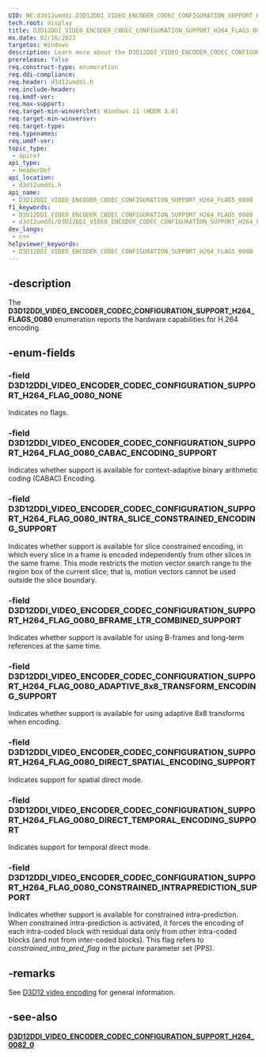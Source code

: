 ```yaml
---
UID: NE:d3d12umddi.D3D12DDI_VIDEO_ENCODER_CODEC_CONFIGURATION_SUPPORT_H264_FLAGS_0080
tech.root: display
title: D3D12DDI_VIDEO_ENCODER_CODEC_CONFIGURATION_SUPPORT_H264_FLAGS_0080
ms.date: 02/16/2022
targetos: Windows
description: Learn more about the D3D12DDI_VIDEO_ENCODER_CODEC_CONFIGURATION_SUPPORT_H264_FLAGS_0080 enumeration.
prerelease: false
req.construct-type: enumeration
req.ddi-compliance: 
req.header: d3d12umddi.h
req.include-header: 
req.kmdf-ver: 
req.max-support: 
req.target-min-winverclnt: Windows 11 (WDDM 3.0)
req.target-min-winversvr: 
req.target-type: 
req.typenames: 
req.umdf-ver: 
topic_type:
 - apiref
api_type:
 - HeaderDef
api_location:
 - d3d12umddi.h
api_name:
 - D3D12DDI_VIDEO_ENCODER_CODEC_CONFIGURATION_SUPPORT_H264_FLAGS_0080
f1_keywords:
 - D3D12DDI_VIDEO_ENCODER_CODEC_CONFIGURATION_SUPPORT_H264_FLAGS_0080
 - d3d12umddi/D3D12DDI_VIDEO_ENCODER_CODEC_CONFIGURATION_SUPPORT_H264_FLAGS_0080
dev_langs:
 - c++
helpviewer_keywords:
 - D3D12DDI_VIDEO_ENCODER_CODEC_CONFIGURATION_SUPPORT_H264_FLAGS_0080
---
```


## -description

The **D3D12DDI_VIDEO_ENCODER_CODEC_CONFIGURATION_SUPPORT_H264_FLAGS_0080** enumeration reports the hardware capabilities for H.264 encoding.

## -enum-fields

### -field D3D12DDI_VIDEO_ENCODER_CODEC_CONFIGURATION_SUPPORT_H264_FLAG_0080_NONE

Indicates no flags.

### -field D3D12DDI_VIDEO_ENCODER_CODEC_CONFIGURATION_SUPPORT_H264_FLAG_0080_CABAC_ENCODING_SUPPORT

Indicates whether support is available for context-adaptive binary arithmetic coding (CABAC) Encoding.

### -field D3D12DDI_VIDEO_ENCODER_CODEC_CONFIGURATION_SUPPORT_H264_FLAG_0080_INTRA_SLICE_CONSTRAINED_ENCODING_SUPPORT

Indicates whether support is available for slice constrained encoding, in which every slice in a frame is encoded independently from other slices in the same frame. This mode restricts the motion vector search range to the region box of the current slice; that is, motion vectors cannot be used outside the slice boundary.

### -field D3D12DDI_VIDEO_ENCODER_CODEC_CONFIGURATION_SUPPORT_H264_FLAG_0080_BFRAME_LTR_COMBINED_SUPPORT

Indicates whether support is available for using B-frames and long-term references at the same time.

### -field D3D12DDI_VIDEO_ENCODER_CODEC_CONFIGURATION_SUPPORT_H264_FLAG_0080_ADAPTIVE_8x8_TRANSFORM_ENCODING_SUPPORT

Indicates whether support is available for using adaptive 8x8 transforms when encoding.

### -field D3D12DDI_VIDEO_ENCODER_CODEC_CONFIGURATION_SUPPORT_H264_FLAG_0080_DIRECT_SPATIAL_ENCODING_SUPPORT

Indicates support for spatial direct mode.

### -field D3D12DDI_VIDEO_ENCODER_CODEC_CONFIGURATION_SUPPORT_H264_FLAG_0080_DIRECT_TEMPORAL_ENCODING_SUPPORT

Indicates support for temporal direct mode.

### -field D3D12DDI_VIDEO_ENCODER_CODEC_CONFIGURATION_SUPPORT_H264_FLAG_0080_CONSTRAINED_INTRAPREDICTION_SUPPORT

Indicates whether support is available for constrained intra-prediction. When constrained intra-prediction is activated, it forces the encoding of each intra-coded block with residual data only from other intra-coded blocks (and not from inter-coded blocks). This flag refers to *constrained_intra_pred_flag* in the picture parameter set (PPS).

## -remarks

See [D3D12 video encoding](/windows-hardware/drivers/display/video-encoding-d3d12.md) for general information.

## -see-also

[**D3D12DDI_VIDEO_ENCODER_CODEC_CONFIGURATION_SUPPORT_H264_0082_0**](ns-d3d12umddi-d3d12ddi_video_encoder_codec_configuration_support_h264_0082_0.md)
